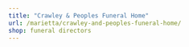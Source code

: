 ```yaml
---
title: "Crawley & Peoples Funeral Home"
url: /marietta/crawley-and-peoples-funeral-home/
shop: funeral directors
---
```


